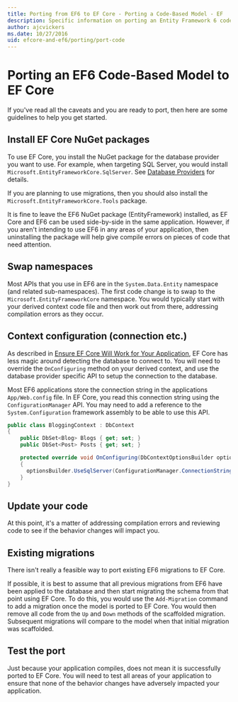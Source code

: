 ```yaml
---
title: Porting from EF6 to EF Core - Porting a Code-Based Model - EF
description: Specific information on porting an Entity Framework 6 code-based model application to Entity Framework Core
author: ajcvickers
ms.date: 10/27/2016
uid: efcore-and-ef6/porting/port-code
---
```

# Porting an EF6 Code-Based Model to EF Core

If you've read all the caveats and you are ready to port, then here are some guidelines to help you get started.

## Install EF Core NuGet packages

To use EF Core, you install the NuGet package for the database provider you want to use. For example, when targeting SQL Server, you would install `Microsoft.EntityFrameworkCore.SqlServer`. See [Database Providers](xref:core/providers/index) for details.

If you are planning to use migrations, then you should also install the `Microsoft.EntityFrameworkCore.Tools` package.

It is fine to leave the EF6 NuGet package (EntityFramework) installed, as EF Core and EF6 can be used side-by-side in the same application. However, if you aren't intending to use EF6 in any areas of your application, then uninstalling the package will help give compile errors on pieces of code that need attention.

## Swap namespaces

Most APIs that you use in EF6 are in the `System.Data.Entity` namespace (and related sub-namespaces). The first code change is to swap to the `Microsoft.EntityFrameworkCore` namespace. You would typically start with your derived context code file and then work out from there, addressing compilation errors as they occur.

## Context configuration (connection etc.)

As described in [Ensure EF Core Will Work for Your Application](xref:efcore-and-ef6/porting/index), EF Core has less magic around detecting the database to connect to. You will need to override the `OnConfiguring` method on your derived context, and use the database provider specific API to setup the connection to the database.

Most EF6 applications store the connection string in the applications `App/Web.config` file. In EF Core, you read this connection string using the `ConfigurationManager` API. You may need to add a reference to the `System.Configuration` framework assembly to be able to use this API.

```csharp
public class BloggingContext : DbContext
{
    public DbSet<Blog> Blogs { get; set; }
    public DbSet<Post> Posts { get; set; }

    protected override void OnConfiguring(DbContextOptionsBuilder optionsBuilder)
    {
      optionsBuilder.UseSqlServer(ConfigurationManager.ConnectionStrings["BloggingDatabase"].ConnectionString);
    }
}
```

## Update your code

At this point, it's a matter of addressing compilation errors and reviewing code to see if the behavior changes will impact you.

## Existing migrations

There isn't really a feasible way to port existing EF6 migrations to EF Core.

If possible, it is best to assume that all previous migrations from EF6 have been applied to the database and then start migrating the schema from that point using EF Core. To do this, you would use the `Add-Migration` command to add a migration once the model is ported to EF Core. You would then remove all code from the `Up` and `Down` methods of the scaffolded migration. Subsequent migrations will compare to the model when that initial migration was scaffolded.

## Test the port

Just because your application compiles, does not mean it is successfully ported to EF Core. You will need to test all areas of your application to ensure that none of the behavior changes have adversely impacted your application.
